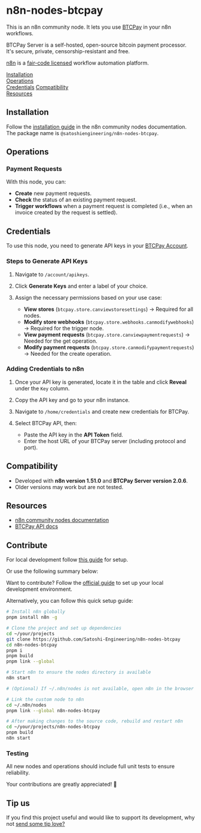 # n8n-nodes-btcpay

This is an n8n community node. It lets you use [BTCPay](https://btcpayserver.org/) in your n8n workflows.

BTCPay Server is a self-hosted, open-source bitcoin payment processor. It's secure, private, censorship-resistant and free.

[n8n](https://n8n.io/) is a [fair-code licensed](https://docs.n8n.io/reference/license/) workflow automation platform.

[Installation](#installation)  
[Operations](#operations)  
[Credentials](#credentials)
[Compatibility](#compatibility)  
[Resources](#resources)  

## Installation

Follow the [installation guide](https://docs.n8n.io/integrations/community-nodes/installation/) in the n8n community nodes documentation. The package name is `@satoshiengineering/n8n-nodes-btcpay`.

## Operations

### Payment Requests

With this node, you can:

* **Create** new payment requests.
* **Check** the status of an existing payment request.
* **Trigger workflows** when a payment request is completed (i.e., when an invoice created by the request is settled).

## Credentials

To use this node, you need to generate API keys in your [BTCPay Account](https://mainnet.demo.btcpayserver.org/account/apikeys).

### Steps to Generate API Keys

1. Navigate to `/account/apikeys`.
2. Click **Generate Keys** and enter a label of your choice.
3. Assign the necessary permissions based on your use case:

    * **View stores** (`btcpay.store.canviewstoresettings`) → Required for all nodes.
    * **Modify store webhooks** (`btcpay.store.webhooks.canmodifywebhooks`) → Required for the trigger node.
    * **View payment requests** (`btcpay.store.canviewpaymentrequests`) → Needed for the get operation.
    * **Modify payment requests** (`btcpay.store.canmodifypaymentrequests`) → Needed for the create operation.

### Adding Credentials to n8n

1. Once your API key is generated, locate it in the table and click **Reveal** under the `Key` column.
2. Copy the API key and go to your n8n instance.
3. Navigate to `/home/credentials` and create new credentials for BTCPay.
4. Select BTCPay API, then:

    * Paste the API key in the **API Token** field.
    * Enter the host URL of your BTCPay server (including protocol and port).

## Compatibility

* Developed with **n8n version 1.51.0** and **BTCPay Server version 2.0.6**.
* Older versions may work but are not tested.

## Resources

* [n8n community nodes documentation](https://docs.n8n.io/integrations/community-nodes/)
* [BTCPay API docs](https://docs.btcpayserver.org/API/Greenfield/v1/)

## Contribute

For local development follow [this guide](https://docs.n8n.io/integrations/creating-nodes/build/node-development-environment/) for setup.

Or use the following summary below:

Want to contribute? Follow the [official guide](https://docs.n8n.io/integrations/creating-nodes/build/node-development-environment/) to set up your local development environment.

Alternatively, you can follow this quick setup guide:

```sh
# Install n8n globally
pnpm install n8n -g

# Clone the project and set up dependencies
cd ~/your/projects
git clone https://github.com/Satoshi-Engineering/n8n-nodes-btcpay
cd n8n-nodes-btcpay
pnpm i
pnpm build
pnpm link --global

# Start n8n to ensure the nodes directory is available
n8n start

# (Optional) If ~/.n8n/nodes is not available, open n8n in the browser and install any community module

# Link the custom node to n8n
cd ~/.n8n/nodes
pnpm link --global n8n-nodes-btcpay

# After making changes to the source code, rebuild and restart n8n
cd ~/your/projects/n8n-nodes-btcpay
pnpm build
n8n start
```

### Testing

All new nodes and operations should include full unit tests to ensure reliability.

Your contributions are greatly appreciated! 🚀

## Tip us

If you find this project useful and would like to support its development, why not [send some tip love?](https://satoshiengineering.com/tipjar/)
